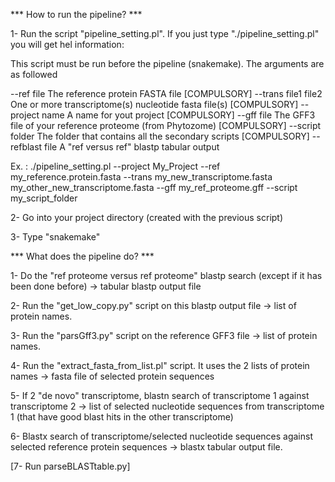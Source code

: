 *** How to run the pipeline? ***

1- Run the script "pipeline_setting.pl". If you just type "./pipeline_setting.pl" you will get hel information:

 This script must be run before the pipeline (snakemake). The arguments are as followed

 --ref file		 The reference protein FASTA file [COMPULSORY]
 --trans file1 file2	 One or more transcriptome(s) nucleotide fasta file(s) [COMPULSORY]
 --project name		 A name for yout project [COMPULSORY]
 --gff file		 The GFF3 file of your reference proteome (from Phytozome) [COMPULSORY]
 --script folder	 The folder that contains all the secondary scripts [COMPULSORY]
 --refblast file	 A "ref versus ref" blastp tabular output

Ex. : ./pipeline_setting.pl --project My_Project --ref my_reference.protein.fasta --trans my_new_transcriptome.fasta my_other_new_transcriptome.fasta --gff my_ref_proteome.gff --script my_script_folder

2- Go into your project directory (created with the previous script)

3- Type "snakemake"


*** What does the pipeline do? ***

1- Do the "ref proteome versus ref proteome" blastp search (except if it has been done before) -> tabular blastp output file

2- Run the "get_low_copy.py" script on this blastp output file -> list of protein names.

3- Run the "parsGff3.py" script on the reference GFF3 file -> list of protein names.

4- Run the "extract_fasta_from_list.pl" script. It uses the 2 lists of protein names -> fasta file of selected protein sequences

5- If 2 "de novo" transcriptome, blastn search of transcriptome 1 against transcriptome 2 -> list of selected nucleotide sequences from transcriptome 1 (that have good blast hits in the other transcriptome)

6- Blastx search of transcriptome/selected nucleotide sequences against selected reference protein sequences -> blastx tabular output file.

[7- Run parseBLASTtable.py]

